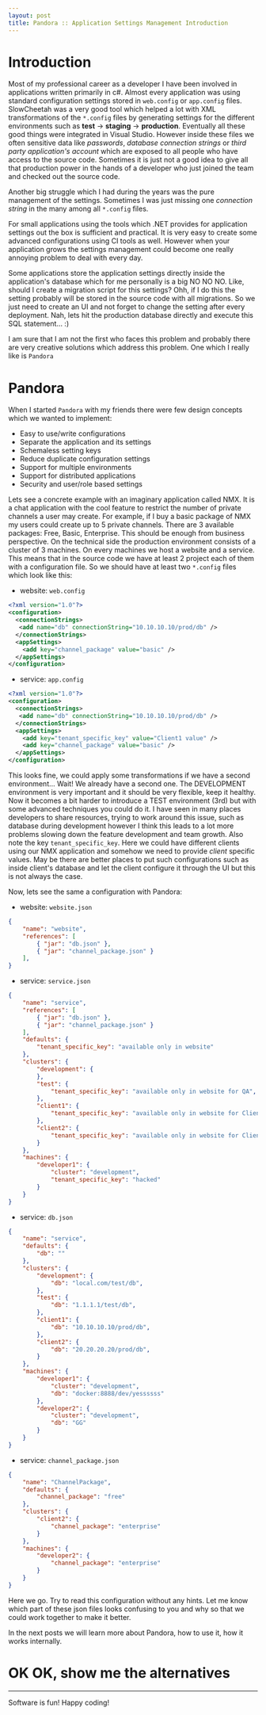 ```yaml
---
layout: post
title: Pandora :: Application Settings Management Introduction
---
```


# Introduction
Most of my professional career as a developer I have been involved in applications written primarily in c#. Almost every application was using standard configuration settings stored in `web.config` or `app.config` files. SlowCheetah was a very good tool which helped a lot with XML transformations of the `*.config` files by generating settings for the different environments such as **test** -> **staging** -> **production**. Eventually all these good things were integrated in Visual Studio. However inside these files we often sensitive data like *passwords*, *database connection strings* or *third party application's account* which are exposed to all people who have access to the source code. Sometimes it is just not a good idea to give all that production power in the hands of a developer who just joined the team and checked out the source code. 

Another big struggle which I had during the years was the pure management of the settings. Sometimes I was just missing one *connection string* in the many among all `*.config` files.

For small applications using the tools which .NET provides for application settings out the box is sufficient and practical. It is very easy to create some advanced configurations using CI tools as well. However when your application grows the settings management could become one really annoying problem to deal with every day.

Some applications store the application settings directly inside the application's database which for me personally is a big NO NO NO. Like, should I create a migration script for this settings? Ohh, if I do this the setting probably will be stored in the source code with all migrations. So we just need to create an UI and not forget to change the setting after every deployment. Nah, lets hit the production database directly and execute this SQL statement... :)

I am sure that I am not the first who faces this problem and probably there are very creative solutions which address this problem. One which I really like is `Pandora`

# Pandora
When I started `Pandora` with my friends there were few design concepts which we wanted to implement:

* Easy to use/write configurations
* Separate the application and its settings
* Schemaless setting keys
* Reduce duplicate configuration settings
* Support for multiple environments
* Support for distributed applications
* Security and user/role based settings

Lets see a concrete example with an imaginary application called NMX. It is a chat application with the cool feature to restrict the number of private channels a user may create. For example, if I buy a basic package of NMX my users could create up to 5 private channels. There are 3 available packages: Free, Basic, Enterprise. This should be enough from business perspective. On the technical side the production environment consists of a cluster of 3 machines. On every machines we host a website and a service. This means that in the source code we have at least 2 project each of them with a configuration file. So we should have at least two `*.config` files which look like this:

- website: `web.config`
```xml
<?xml version="1.0"?>
<configuration>
  <connectionStrings>
   <add name="db" connectionString="10.10.10.10/prod/db" />
  </connectionStrings>
  <appSettings>
    <add key="channel_package" value="basic" />
  </appSettings>
</configuration>
```

- service: `app.config`
```xml
<?xml version="1.0"?>
<configuration>
  <connectionStrings>
   <add name="db" connectionString="10.10.10.10/prod/db" />
  </connectionStrings>
  <appSettings>
    <add key="tenant_specific_key" value="Client1 value" />
    <add key="channel_package" value="basic" />
  </appSettings>
</configuration>
```

This looks fine, we could apply some transformations if we have a second environment... Wait! We already have a second one. The DEVELOPMENT environment is very important and it should be very flexible, keep it healthy. Now it becomes a bit harder to introduce a TEST environment (3rd) but with some advanced techniques you could do it. I have seen in many places developers to share resources, trying to work around this issue, such as database during development however I think this leads to a lot more problems slowing down the feature development and team growth.
Also note the key `tenant_specific_key`. Here we could have different clients using our NMX application and somehow we need to provide *client* specific values. May be there are better places to put such configurations such as inside client's database and let the client configure it through the UI but this is not always the case.

Now, lets see the same a configuration with Pandora:

- website: `website.json`
```json
{
    "name": "website",
    "references": [
        { "jar": "db.json" },
        { "jar": "channel_package.json" }
    ],
}
```

- service: `service.json`
```json
{
    "name": "service",
    "references": [
        { "jar": "db.json" },
        { "jar": "channel_package.json" }
    ],
    "defaults": {
        "tenant_specific_key": "available only in website"
    },
    "clusters": {
        "development": {
        },
        "test": {
            "tenant_specific_key": "available only in website for QA",
        },
        "client1": {
            "tenant_specific_key": "available only in website for Client1",
        },
        "client2": {
            "tenant_specific_key": "available only in website for Client2",
        }
    },
    "machines": {
        "developer1": {
            "cluster": "development",
            "tenant_specific_key": "hacked"
        }
    }
}
```

- service: `db.json`
```json
{
    "name": "service",
    "defaults": {
        "db": ""
    },
    "clusters": {
        "development": {
            "db": "local.com/test/db",
        },
        "test": {
            "db": "1.1.1.1/test/db",
        },
        "client1": {
            "db": "10.10.10.10/prod/db",
        },
        "client2": {
            "db": "20.20.20.20/prod/db",
        }
    },
    "machines": {
        "developer1": {
            "cluster": "development",
            "db": "docker:8888/dev/yessssss"
        },
        "developer2": {
            "cluster": "development",
            "db": "GG"
        }
    }
}
```

- service: `channel_package.json`
```json
{
    "name": "ChannelPackage",
    "defaults": {
        "channel_package": "free"
    },
    "clusters": {
        "client2": {
            "channel_package": "enterprise"
        }
    },
    "machines": {
        "developer2": {
            "channel_package": "enterprise"
        }
    }
}
```

Here we go. Try to read this configuration without any hints. Let me know which part of these json files looks confusing to you and why so that we could work together to make it better.

In the next posts we will learn more about Pandora, how to use it, how it works internally.

# OK OK, show me the alternatives

------------------------------
Software is fun! Happy coding!


[1]: https://msdn.microsoft.com/en-us/library/ff798488.aspx
[2]: https://docs.microsoft.com/en-us/aspnet/identity/overview/features-api/best-practices-for-deploying-passwords-and-other-sensitive-data-to-aspnet-and-azure